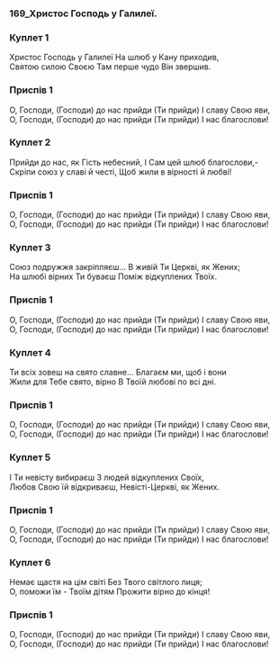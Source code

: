 ### 169_Христос Господь у Галилеї.
### Куплет 1
Христос Господь у Галилеї На шлюб у Кану приходив,<br/>Святою силою Своєю Там перше чудо Він звершив.
### Приспів 1
О, Господи, (Господи) до нас прийди (Ти прийди) І славу Свою яви,<br/>О, Господи, (Господи) до нас прийди (Ти прийди) І нас благослови!
### Куплет 2
Прийди до нас, як Гість небесний, І Сам цей шлюб благослови,-<br/>Скріпи союз у славі й честі, Щоб жили в вірності й любві!
### Приспів 1
О, Господи, (Господи) до нас прийди (Ти прийди) І славу Свою яви,<br/>О, Господи, (Господи) до нас прийди (Ти прийди) І нас благослови!
### Куплет 3
Союз подружжя закріпляєш... В живій Ти Церкві, як Жених;<br/>На шлюбі вірних Ти буваєш Поміж відкуплених Твоїх.
### Приспів 1
О, Господи, (Господи) до нас прийди (Ти прийди) І славу Свою яви,<br/>О, Господи, (Господи) до нас прийди (Ти прийди) І нас благослови!
### Куплет 4
Ти всіх зовеш на свято славне... Благаєм ми, щоб і вони<br/>Жили для Тебе свято, вірно В Твоїй любові по всі дні.
### Приспів 1
О, Господи, (Господи) до нас прийди (Ти прийди) І славу Свою яви,<br/>О, Господи, (Господи) до нас прийди (Ти прийди) І нас благослови!
### Куплет 5
І Ти невісту вибираєш З людей відкуплених Своїх,<br/>Любов Свою їй відкриваєш, Невісті-Церкві, як Жених.
### Приспів 1
О, Господи, (Господи) до нас прийди (Ти прийди) І славу Свою яви,<br/>О, Господи, (Господи) до нас прийди (Ти прийди) І нас благослови!
### Куплет 6
Немає щастя на цім світі Без Твого світлого лиця;<br/>О, поможи їм - Твоїм дітям Прожити вірно до кінця!
### Приспів 1
О, Господи, (Господи) до нас прийди (Ти прийди) І славу Свою яви,<br/>О, Господи, (Господи) до нас прийди (Ти прийди) І нас благослови!
